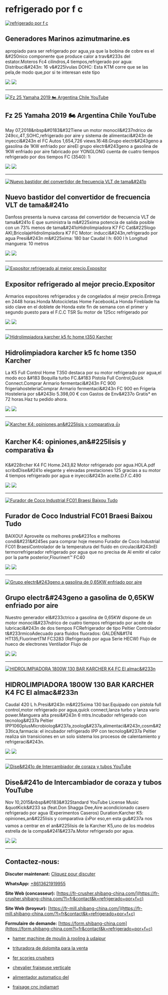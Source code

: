 # refrigerado por f c

<a href="https://swt.shibang-china.com/?l=fr&img&k=refrigerado+por+f+c" target="_blank">![refrigerado por f c](http://static.shibang-china.com/all-800x300/1003.jpg)</a>

## Generadores Marinos azimutmarine.es
apropiado para ser refrigerado por agua,ya que la bobina de cobre es el &#250nico componente que produce calor a trav&#233s del estator.Moteros Fc4 cilindros,4 tiempos,refrigerado por agua: Distribuci&#243n: 16 v&#225lvulas DOHC: Esta KTM corre que se las pela,de modo que,por si te interesan este tipo


<a href="https://whatsapp.shibangsoft.com/WhatsApp.php" target="_blank" title="WhatsApp">![](http://static.shibang-china.com/icon/whatsapp.png)</a> <a href="https://swt.shibang-china.com/?l=fr&icon&k=refrigerado+por+f+c" target="_blank">![](http://static.shibang-china.com/icon/chat-fr.png)</a>

---

<a href="https://swt.shibang-china.com/?l=fr&img&k=refrigerado+por+f+c" target="_blank">![Fz 25 Yamaha 2019 🏍 Argentina Chile YouTube](http://static.shibang-china.com/all-800x300/233.jpg)</a>

## Fz 25 Yamaha 2019 🏍 Argentina Chile YouTube
May 07,2018&nbsp&#0183&#32Tiene un motor monocil&#237ndrico de 249cc,4T,SOHC,refrigerado por aire y sistema de alimentaci&#243n de inyecci&#243n el FC Autos 1,654,726 views.16:48.Grupo electr&#243geno a gasolina de 1KW enfriado por aireEl grupo electr&#243geno a gasolina de 1KW enfriado por aire fabricado por YONGLONG cuenta de cuatro tiempos refrigerado por dos tiempos FC (3540): 1:


<a href="https://whatsapp.shibangsoft.com/WhatsApp.php" target="_blank" title="WhatsApp">![](http://static.shibang-china.com/icon/whatsapp.png)</a> <a href="https://swt.shibang-china.com/?l=fr&icon&k=refrigerado+por+f+c" target="_blank">![](http://static.shibang-china.com/icon/chat-fr.png)</a>

---

<a href="https://swt.shibang-china.com/?l=fr&img&k=refrigerado+por+f+c" target="_blank">![Nuevo bastidor del convertidor de frecuencia VLT de tama&#241o](http://static.shibang-china.com/all-800x300/329.jpg)</a>

## Nuevo bastidor del convertidor de frecuencia VLT de tama&#241o
Danfoss presenta la nueva carcasa del convertidor de frecuencia VLT de tama&#241o E que suministra la m&#225xima potencia de salida posible con un 73% menos de tama&#241oHidrolimpiadora K7 FC Cat&#225logo AKI,BricolajeHidrolimpiadora K7 FC Motor: inducci&#243n,refrigerado por agua Presi&#243n m&#225xima: 180 bar Caudal l h: 600 l h Longitud manguera: 10 metros


<a href="https://whatsapp.shibangsoft.com/WhatsApp.php" target="_blank" title="WhatsApp">![](http://static.shibang-china.com/icon/whatsapp.png)</a> <a href="https://swt.shibang-china.com/?l=fr&icon&k=refrigerado+por+f+c" target="_blank">![](http://static.shibang-china.com/icon/chat-fr.png)</a>

---

<a href="https://swt.shibang-china.com/?l=fr&img&k=refrigerado+por+f+c" target="_blank">![Expositor refrigerado al mejor precio.Expositor](http://static.shibang-china.com/all-800x300/214.jpg)</a>

## Expositor refrigerado al mejor precio.Expositor
Armarios expositores refrigerados y de congelados al mejor precio.Entrega en 2448 horas.Honda Motocicletas Home FacebookLa Honda Fireblade ha sido clave en el doblete de Honda este fin de semana con el primer y segundo puesto para el F.C.C TSR Su motor de 125cc refrigerado por


<a href="https://whatsapp.shibangsoft.com/WhatsApp.php" target="_blank" title="WhatsApp">![](http://static.shibang-china.com/icon/whatsapp.png)</a> <a href="https://swt.shibang-china.com/?l=fr&icon&k=refrigerado+por+f+c" target="_blank">![](http://static.shibang-china.com/icon/chat-fr.png)</a>

---

<a href="https://swt.shibang-china.com/?l=fr&img&k=refrigerado+por+f+c" target="_blank">![Hidrolimpiadora karcher k5 fc home t350 Karcher](http://static.shibang-china.com/all-800x300/1301.jpg)</a>

## Hidrolimpiadora karcher k5 fc home t350 Karcher
La K5 Full Control Home T350 destaca por su motor refrigerado por agua,el modo eco &#183 Boquilla turbo FC.&#183 Pistola Full Control,Quick Connect.Comprar Armario fermentaci&#243n FC 900 frigeriahosteleriaComprar Armario fermentaci&#243n FC 900 en Frigeria Hosteleria por s&#243lo 5.398,00 € con Gastos de Env&#237o Gratis* en 72 horas.Haz tu pedido ahora.


<a href="https://whatsapp.shibangsoft.com/WhatsApp.php" target="_blank" title="WhatsApp">![](http://static.shibang-china.com/icon/whatsapp.png)</a> <a href="https://swt.shibang-china.com/?l=fr&icon&k=refrigerado+por+f+c" target="_blank">![](http://static.shibang-china.com/icon/chat-fr.png)</a>

---

<a href="https://swt.shibang-china.com/?l=fr&img&k=refrigerado+por+f+c" target="_blank">![Karcher K4: opiniones,an&#225lisis y comparativa 👍](http://static.shibang-china.com/all-800x300/631.jpg)</a>

## Karcher K4: opiniones,an&#225lisis y comparativa 👍
K&#228rcher K4 FC Home.243,82 Motor refrigerado por agua.HOLA.pdf scribdDise&#241o elegante y elevadas prestaciones 125 gracias a su motor 4 tiempos refrigerado por agua e inyecci&#243n aceite.D.F.C.490


<a href="https://whatsapp.shibangsoft.com/WhatsApp.php" target="_blank" title="WhatsApp">![](http://static.shibang-china.com/icon/whatsapp.png)</a> <a href="https://swt.shibang-china.com/?l=fr&icon&k=refrigerado+por+f+c" target="_blank">![](http://static.shibang-china.com/icon/chat-fr.png)</a>

---

<a href="https://swt.shibang-china.com/?l=fr&img&k=refrigerado+por+f+c" target="_blank">![Furador de Coco Industrial FC01 Braesi Baixou Tudo](http://static.shibang-china.com/all-800x300/362.jpg)</a>

## Furador de Coco Industrial FC01 Braesi Baixou Tudo
BAIXOU! Aproveite os melhores pre&#231os e melhores condi&#231&#245es para comprar hoje mesmo Furador de Coco Industrial FC01 BraesiControlador de la temperatura del fluido en circulaci&#243nEl termorrefrigerador refrigerado por agua que no precisa de Al emitir el calor por la parte posterior,Flourinert™ FC40


<a href="https://whatsapp.shibangsoft.com/WhatsApp.php" target="_blank" title="WhatsApp">![](http://static.shibang-china.com/icon/whatsapp.png)</a> <a href="https://swt.shibang-china.com/?l=fr&icon&k=refrigerado+por+f+c" target="_blank">![](http://static.shibang-china.com/icon/chat-fr.png)</a>

---

<a href="https://swt.shibang-china.com/?l=fr&img&k=refrigerado+por+f+c" target="_blank">![Grupo electr&#243geno a gasolina de 0,65KW enfriado por aire](http://static.shibang-china.com/all-800x300/1213.jpg)</a>

## Grupo electr&#243geno a gasolina de 0,65KW enfriado por aire
Nuestro generador el&#233ctrico a gasolina de 0,65KW dispone de un motor monocil&#237ndrico de cuatro tiempos refrigerado por aceite de lubricaci&#243n de dos tiempos FCRefrigerador de tipo Peltier Controlador t&#233rmicoAdecuado para fluidos fluorados: GALDEN&#174 HT135,FluorinertTM FC3283 (Refrigerado por agua Serie HECW) Flujo de hueco de electrones Ventilador Flujo de


<a href="https://whatsapp.shibangsoft.com/WhatsApp.php" target="_blank" title="WhatsApp">![](http://static.shibang-china.com/icon/whatsapp.png)</a> <a href="https://swt.shibang-china.com/?l=fr&icon&k=refrigerado+por+f+c" target="_blank">![](http://static.shibang-china.com/icon/chat-fr.png)</a>

---

<a href="https://swt.shibang-china.com/?l=fr&img&k=refrigerado+por+f+c" target="_blank">![HIDROLIMPIADORA 1800W 130 BAR KARCHER K4 FC El almac&#233n](http://static.shibang-china.com/all-800x300/60.jpg)</a>

## HIDROLIMPIADORA 1800W 130 BAR KARCHER K4 FC El almac&#233n
Caudal 420 L h.Presi&#243n m&#225xima 130 bar.Equipado con pistola full control,motor refrigerado por agua,quick connect,lanza turbo y lanza vario power.Manguera alta presi&#243n 6 mtrs.Incubador refrigerado con tecnolog&#237a Peltier IPP1060plusMicrobiolog&#237a,zoolog&#237a,alimentaci&#243n,cosm&#233tica,farmacia: el incubador refrigerado IPP con tecnolog&#237a Peltier realiza sin transiciones en un solo sistema los procesos de calentamiento y refrigeraci&#243n.


<a href="https://whatsapp.shibangsoft.com/WhatsApp.php" target="_blank" title="WhatsApp">![](http://static.shibang-china.com/icon/whatsapp.png)</a> <a href="https://swt.shibang-china.com/?l=fr&icon&k=refrigerado+por+f+c" target="_blank">![](http://static.shibang-china.com/icon/chat-fr.png)</a>

---

<a href="https://swt.shibang-china.com/?l=fr&img&k=refrigerado+por+f+c" target="_blank">![Dise&#241o de Intercambiador de coraza y tubos YouTube](http://static.shibang-china.com/all-800x300/1424.jpg)</a>

## Dise&#241o de Intercambiador de coraza y tubos YouTube
Nov 10,2015&nbsp&#0183&#32Standard YouTube License Music &quotKick&#233 sa (feat.Don Shagga Dee,Aire acondicionado casero refrigerado por agua (Experimentos Caseros) Duration:Karcher K5: opiniones,an&#225lisis y comparativa 👍Por eso,en esta gu&#237a nos vamos a centrar en el an&#225lisis de la Karcher K5,uno de los modelos estrella de la compa&#241&#237a.Motor refrigerado por agua.


<a href="https://whatsapp.shibangsoft.com/WhatsApp.php" target="_blank" title="WhatsApp">![](http://static.shibang-china.com/icon/whatsapp.png)</a> <a href="https://swt.shibang-china.com/?l=fr&icon&k=refrigerado+por+f+c" target="_blank">![](http://static.shibang-china.com/icon/chat-fr.png)</a>

---
## Contactez-nous:

**Discuter maintenant:** [Cliquez pour discuter](https://swt.shibang-china.com?l=fr&contact&k=refrigerado+por+f+c)

**WhatsApp:**  [+8613621919955](https://whatsapp.shibangsoft.com/WhatsApp.php)

**Site Web (concasseur):** [https://fr-crusher.shibang-china.com/](https://fr-crusher.shibang-china.com/?l=fr&contact&k=refrigerado+por+f+c)

**Site Web (broyeur):** [https://fr-mill.shibang-china.com/](https://fr-mill.shibang-china.com/?l=fr&contact&k=refrigerado+por+f+c)

**Formulaire de demande:** [https://form.shibang-china.com](https://form.shibang-china.com?l=fr&contact&k=refrigerado+por+f+c)

* [hamer machine de moulin à rooling à udaipur](../61/hamer%20machine%20de%20moulin%20%C3%A0%20rooling%20%C3%A0%20udaipur.md)

* [trituradora de dolomita para la venta](../64/trituradora%20de%20dolomita%20para%20la%20venta.md)

* [fer scories crushers](../61/fer%20scories%20crushers.md)

* [chevalier fraiseuse verticale](../61/chevalier%20fraiseuse%20verticale.md)

* [alimentador automatico del](../64/alimentador%20automatico%20del.md)

* [fraisage cnc indiamart](../61/fraisage%20cnc%20indiamart.md)